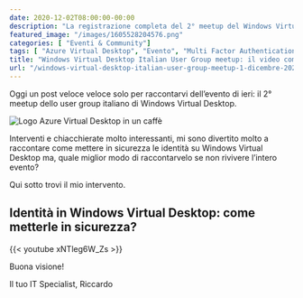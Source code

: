 ```yaml
---
date: 2020-12-02T08:00:00-00:00
description: "La registrazione completa del 2° meetup del Windows Virtual Desktop Italian User Group, svoltosi l'1 Dicembre 2020. Contiene anche il mio intervento sulla messa in sicurezza delle identità su WVD (minuto 39:00)-"
featured_image: "/images/1605528204576.png"
categories: [ "Eventi & Community"]
tags: [ "Azure Virtual Desktop", "Evento", "Multi Factor Authentication" ]
title: "Windows Virtual Desktop Italian User Group meetup: il video completo"
url: "/windows-virtual-desktop-italian-user-group-meetup-1-dicembre-2020-il-video-completo"
---
```

Oggi un post veloce veloce solo per raccontarvi dell’evento di ieri: il 2° meetup dello user group italiano di Windows Virtual Desktop.

![Logo Azure Virtual Desktop in un caffè](/images/1605528204576.png)

Interventi e chiacchierate molto interessanti, mi sono divertito molto a raccontare come mettere in sicurezza le identità su Windows Virtual Desktop ma, quale miglior modo di raccontarvelo se non rivivere l’intero evento?

Qui sotto trovi il mio intervento.

## Identità in Windows Virtual Desktop: come metterle in sicurezza?

{{< youtube xNTleg6W_Zs >}}

Buona visione!

Il tuo IT Specialist, Riccardo
